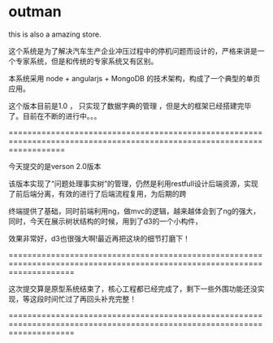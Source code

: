 outman
======

this is also a amazing store.

这个系统是为了解决汽车生产企业冲压过程中的停机问题而设计的，严格来讲是一个专家系统，但是和传统的专家系统又有区别。

本系统采用 node + angularjs + MongoDB 的技术架构，构成了一个典型的单页应用。

这个版本目前是1.0 ， 只实现了数据字典的管理 ，但是大的框架已经搭建完毕了。目前在不断的进行中。。。


========================================================================================================================

今天提交的是verson 2.0版本 

该版本实现了“问题处理事实树”的管理，仍然是利用restfull设计后端资源，实现了前后端分离，有效的进行了后端流程复用，为后期的跨


终端提供了基础，同时前端利用ng，做mvc的逻辑，越来越体会到了ng的强大，同时，今天在展示树状结构的时候，用到了d3的一个小构件，


效果非常好，d3也很强大啊!最近再把这块的细节打磨下！

==========================================================================================================================

这次提交算是原型系统结束了，核心工程都已经完成了，剩下一些外围功能还没实现，等这段时间忙过了再回头补充完整！

==========================================================================================================================

